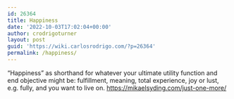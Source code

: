 ```yaml
---
id: 26364
title: Happiness
date: '2022-10-03T17:02:04+00:00'
author: crodrigoturner
layout: post
guid: 'https://wiki.carlosrodrigo.com/?p=26364'
permalink: /happiness/
---
```


“Happiness” as shorthand for whatever your ultimate utility function and end objective might be: fulfillment, meaning, total experience, joy or lust, e.g. fully, and you want to live on. <https://mikaelsyding.com/just-one-more/>